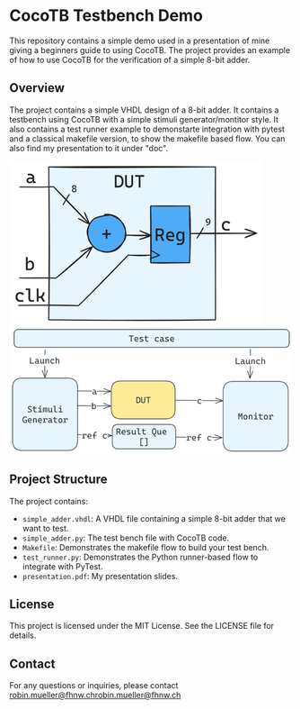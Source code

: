 # CocoTB Testbench Demo
This repository contains a simple demo used in a presentation of mine giving a beginners guide to using CocoTB. The project provides an example of how to use CocoTB for the verification of a simple 8-bit adder.

## Overview
The project contains a simple VHDL design of a 8-bit adder. It contains a testbench using CocoTB with a simple stimuli generator/montitor style. It also contains a test runner example to demonstarte integration with pytest and a classical makefile version, to show the makefile based flow. You can also find my presentation to it under "doc".

![Design Under Test](doc/graphics/DUT.png)
![Testbench Structure](doc/graphics/Test_Structure.png)

## Project Structure

The project contains:

- `simple_adder.vhdl`: A VHDL file containing a simple 8-bit adder that we want to test.
- `simple_adder.py`: The test bench file with CocoTB code.
- `Makefile`: Demonstrates the makefile flow to build your test bench.
- `test_runner.py`: Demonstrates the Python runner-based flow to integrate with PyTest.
- `presentation.pdf`: My presentation slides.

## License

This project is licensed under the MIT License. See the LICENSE file for details.

## Contact

For any questions or inquiries, please contact [robin.mueller@fhnw.ch](mailto:robin.mueller@fhnw.ch)robin.mueller@fhnw.ch
